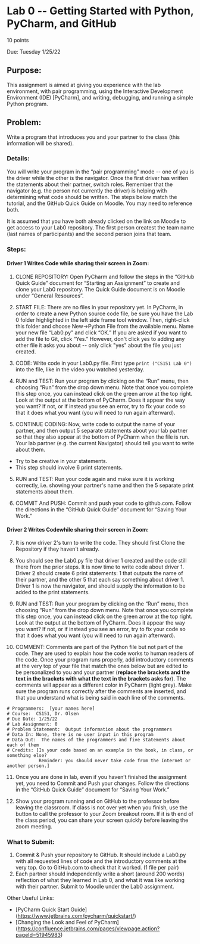 # Lab 0 -- Getting Started with Python, PyCharm, and GitHub

10 points			

Due: Tuesday 1/25/22

## Purpose:  

This assignment is aimed at giving you experience with the lab environment, with pair programming, using the Interactive Development Environment (IDE) [PyCharm], and writing, debugging, and running a simple Python program.

## Problem: 

Write a program that introduces you and your partner to the class (this information will be shared). 

### Details: 

You will write your program in the “pair programming” mode -- one of you is the driver while the other is the navigator.  Once the first driver has written the statements about their partner, switch roles. Remember that the navigator (e.g. the person not currently the driver) is helping with determining what code should be written. The steps below match the tutorial, and the GitHub Quick Guide on Moodle. You may need to reference both.

It is assumed that you have both already clicked on the link on Moodle to get access to your Lab0 repository. The first person createst the team name (last names of participants) and the second person joins that team.

### Steps:

#### Driver 1 Writes Code while sharing their screen in Zoom:

1.	CLONE REPOSITORY: Open PyCharm and follow the steps in the “GitHub Quick Guide” document for “Starting an Assignment” to create and clone your Lab0 repository. The Quick Guide document is on Moodle under “General Resources”.

2.	START FILE: There are no files in your repository yet. In PyCharm, in order to create a new Python source code file, be sure you have the Lab 0 folder highlighted in the left side frame tool window. Then, right-click this folder and choose New->Python File from the available menu. Name your new file “Lab0.py” and click “OK.” If you are asked if you want to add the file to Git, click “Yes.” However, don't click yes to adding any other file it asks you about -- only click "yes" about the file you just created.

3.	CODE: Write code in your Lab0.py file. First type  `print ("CS151 Lab 0")` into the file, like in the video you watched yesterday.

4.	RUN and TEST: Run your program by clicking on the “Run” menu, then choosing “Run” from the drop down menu. Note that once you complete this step once, you can instead click on the green arrow at the top right. Look at the output at the bottom of PyCharm. Does it appear the way you want? If not, or if instead you see an error, try to fix your code so that it does what you want (you will need to run again afterward).

5. CONTINUE CODING: Now, write code to output the name of your partner, and then output 5 separate statements about your lab partner so that they also appear at the bottom of PyCharm when the file is run. Your lab partner (e.g. the current Navigator) should tell you want to write about them. 
  * Try to be creative in your statements. 
  * This step should involve 6 print statements.

5.	RUN and TEST: Run your code again and make sure it is working correctly, i.e. showing your partner's name and then the 5 separate print statements about them. 

6. COMMIT And PUSH: Commit and push your code to github.com. Follow the directions in the “GitHub Quick Guide” document for “Saving Your Work.”

#### Driver 2 Writes Codewhile sharing their screen in Zoom:

7. It is now driver 2's turn to write the code. They should first Clone the Repository if they haven't already.

8. You should see the Lab0.py file that driver 1 created and the code still there from the prior steps. It is now time to write code about driver 1. Driver 2 should create 6 print statements: 1 that outputs the name of their partner, and the other 5 that each say something about driver 1. Driver 1 is now the navigator, and should supply the information to be added to the print statements.

9.  RUN and TEST: Run your program by clicking on the “Run” menu, then choosing “Run” from the drop down menu. Note that once you complete this step once, you can instead click on the green arrow at the top right. Look at the output at the bottom of PyCharm. Does it appear the way you want? If not, or if instead you see an error, try to fix your code so that it does what you want (you will need to run again afterward).

10.	COMMENT: Comments are part of the Python file but not part of the code. They are used to explain how the code works to human readers of the code.  Once your program runs properly, add introductory comments at the very top of your file that match the ones below but are edited to be personalized to you and your partner (**replace the brackets and the text in the brackets with what the text in the brackets asks for**). The comments will appear as a different color in PyCharm (light grey). Make sure the program runs correctly after the comments are inserted, and that you understand what is being said in each line of the comments.
  ```
  # Programmers:  [your names here]
  # Course:  CS151, Dr. Olsen  
  # Due Date: 1/25/22
  # Lab Assignment: 0
  # Problem Statement:  Output information about the programmers
  # Data In: None, there is no user input in this program
  # Data Out:  The names of the programmers and five statements about each of them
  # Credits: [Is your code based on an example in the book, in class, or something else?  
              Reminder: you should never take code from the Internet or another person.]
  ```

11.	Once you are done in lab, even if you haven’t finished the assignment yet, you need to Commit and Push your changes. Follow the directions in the “GitHub Quick Guide” document for “Saving Your Work.”

12. Show your program running and on GitHub to the professor before leaving the classroom. If class is not over yet when you finish, use the button to call the professor to your Zoom breakout room. If it is th end of the class period, you can share your screen quickly before leaving the zoom meeting.

### What to Submit:

1.	Commit & Push your repository to GitHub. It should include a Lab0.py with all requested lines of code and the introductory comments at the very top. Go to GitHub.com to check that it worked. (1 file per pair)
2.	Each partner should independently write a short (around 200 words) reflection of what they learned in Lab 0, and what it was like working with their partner. Submit to Moodle under the Lab0 assignment.

Other Useful Links:

* [PyCharm Quick Start Guide] (https://www.jetbrains.com/pycharm/quickstart/)
* [Changing the Look and Feel of PyCharm] (https://confluence.jetbrains.com/pages/viewpage.action?pageId=51945983)



